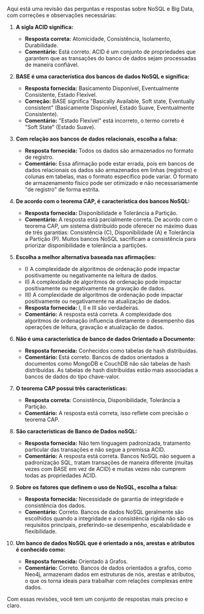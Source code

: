 Aqui está uma revisão das perguntas e respostas sobre NoSQL e Big Data, com correções e observações necessárias:

1. **A sigla ACID significa:**
   - **Resposta correta:** Atomicidade, Consistência, Isolamento, Durabilidade.
   - **Comentário:** Está correto. ACID é um conjunto de propriedades que garantem que as transações do banco de dados sejam processadas de maneira confiável.

2. **BASE é uma característica dos bancos de dados NoSQL e significa:**
   - **Resposta fornecida:** Basicamento Disponível, Eventualmente Consistente, Estado Flexível.
   - **Correção:** BASE significa "Basically Available, Soft state, Eventually consistent" (Basicamente Disponível, Estado Suave, Eventualmente Consistente).
   - **Comentário:** "Estado Flexível" está incorreto, o termo correto é "Soft State" (Estado Suave).

3. **Com relação aos bancos de dados relacionais, escolha a falsa:**
   - **Resposta fornecida:** Todos os dados são armazenados no formato de registro.
   - **Comentário:** Essa afirmação pode estar errada, pois em bancos de dados relacionais os dados são armazenados em linhas (registros) e colunas em tabelas, mas o formato específico pode variar. O formato de armazenamento físico pode ser otimizado e não necessariamente "de registro" de forma estrita.

4. **De acordo com o teorema CAP, é característica dos bancos NoSQL:**
   - **Resposta fornecida:** Disponibilidade e Tolerância a Partição.
   - **Comentário:** A resposta está parcialmente correta. De acordo com o teorema CAP, um sistema distribuído pode oferecer no máximo duas de três garantias: Consistência (C), Disponibilidade (A) e Tolerância a Partição (P). Muitos bancos NoSQL sacrificam a consistência para priorizar disponibilidade e tolerância a partições.

5. **Escolha a melhor alternativa baseada nas afirmações:**
   - I) A complexidade de algoritmos de ordenação pode impactar positivamente ou negativamente na leitura de dados.
   - II) A complexidade de algoritmos de ordenação pode impactar positivamente ou negativamente na gravação de dados.
   - III) A complexidade de algoritmos de ordenação pode impactar positivamente ou negativamente na atualização de dados.
   - **Resposta fornecida:** I, II e III são verdadeiras.
   - **Comentário:** A resposta está correta. A complexidade dos algoritmos de ordenação influencia diretamente o desempenho das operações de leitura, gravação e atualização de dados.

6. **Não é uma característica de banco de dados Orientado a Documento:**
   - **Resposta fornecida:** Conhecidos como tabelas de hash distribuídas.
   - **Comentário:** Está correto. Bancos de dados orientados a documentos como MongoDB e CouchDB não são tabelas de hash distribuídas. As tabelas de hash distribuídas estão mais associadas a bancos de dados do tipo chave-valor.

7. **O teorema CAP possui três características:**
   - **Resposta correta:** Consistência, Disponibilidade, Tolerância a Partição.
   - **Comentário:** A resposta está correta, isso reflete com precisão o teorema CAP.

8. **São características de Banco de Dados noSQL:**
   - **Resposta fornecida:** Não tem linguagem padronizada, tratamento particular das transações e não segue a premissa ACID.
   - **Comentário:** A resposta está correta. Bancos NoSQL não seguem a padronização SQL, tratam transações de maneira diferente (muitas vezes com BASE em vez de ACID) e muitas vezes não cumprem todas as propriedades ACID.

9. **Sobre os fatores que definem o uso de NoSQL, escolha a falsa:**
   - **Resposta fornecida:** Necessidade de garantia de integridade e consistência dos dados.
   - **Comentário:** Correto. Bancos de dados NoSQL geralmente são escolhidos quando a integridade e a consistência rígida não são os requisitos principais, preferindo-se desempenho, escalabilidade e flexibilidade.

10. **Um banco de dados NoSQL que é orientado a nós, arestas e atributos é conhecido como:**
    - **Resposta fornecida:** Orientado à Grafos.
    - **Comentário:** Correto. Bancos de dados orientados a grafos, como Neo4j, armazenam dados em estruturas de nós, arestas e atributos, o que os torna ideais para trabalhar com relações complexas entre dados.

Com essas revisões, você tem um conjunto de respostas mais preciso e claro.
